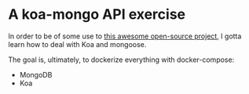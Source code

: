 # A koa-mongo API exercise

In order to be of some use to [this awesome open-source project](https://github.com/CaenCamp/jobs-caen-camp),
I gotta learn how to deal with Koa and mongoose.

The goal is, ultimately, to dockerize everything with docker-compose:

* MongoDB
* Koa

